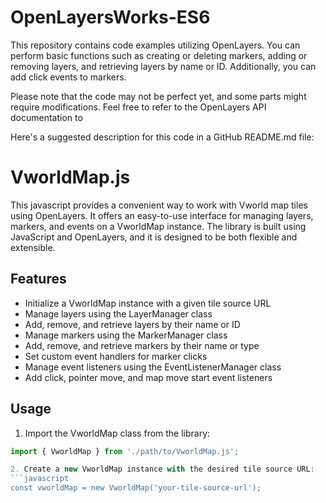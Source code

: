 # OpenLayersWorks-ES6

This repository contains code examples utilizing OpenLayers. You can perform basic functions such as creating or deleting markers, adding or removing layers, and retrieving layers by name or ID. Additionally, you can add click events to markers.

Please note that the code may not be perfect yet, and some parts might require modifications. Feel free to refer to the OpenLayers API documentation to
  
  
Here's a suggested description for this code in a GitHub README.md file:
# VworldMap.js

This javascript provides a convenient way to work with Vworld map tiles using OpenLayers. It offers an easy-to-use interface for managing layers, markers, and events on a VworldMap instance. The library is built using JavaScript and OpenLayers, and it is designed to be both flexible and extensible.

## Features

- Initialize a VworldMap instance with a given tile source URL
- Manage layers using the LayerManager class
- Add, remove, and retrieve layers by their name or ID
- Manage markers using the MarkerManager class
- Add, remove, and retrieve markers by their name or type
- Set custom event handlers for marker clicks
- Manage event listeners using the EventListenerManager class
- Add click, pointer move, and map move start event listeners

## Usage

1. Import the VworldMap class from the library:

```javascript
import { VworldMap } from './path/to/VworldMap.js';

2. Create a new VworldMap instance with the desired tile source URL:
```javascript
const vworldMap = new VworldMap('your-tile-source-url');

